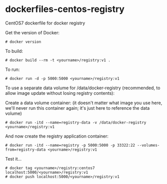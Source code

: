 dockerfiles-centos-registry
========================

CentOS7 dockerfile for docker registry

Get the version of Docker:

	# docker version

To build:

	# docker build --rm -t <yourname>/registry:v1 .

To run:

	# docker run -d -p 5000:5000 <yourname>/registry:v1

To use a separate data volume for /data/docker-registry (recommended, to
allow image update without losing registry contents):

Create a data volume container: (it doesn't matter what image you use
here, we'll never run this container again; it's just here to
reference the data volume)

	# docker run -itd --name=registry-data -v /data/docker-registry <yourname>/registry:v1

And now create the registry application container:

	# docker run -itd --name=registry -p 5000:5000 -p 33322:22 --volumes-from=registry-data <yourname>/registry:v1

Test it...

```
# docker tag <yourname>/registry:centos7 localhost:5000/<yourname>/registry:v1
# docker push localhost:5000/<yourname>/registry:v1
```
